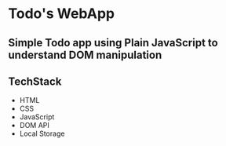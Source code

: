 # Todo's WebApp

## Simple Todo app using Plain JavaScript to understand DOM manipulation

## TechStack

- HTML
- CSS
- JavaScript
- DOM API
- Local Storage
